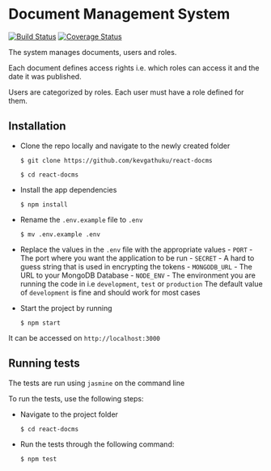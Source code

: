 # Document Management System

[![Build Status](https://travis-ci.org/kevgathuku/react-docms.svg?branch=master)](https://travis-ci.org/kevgathuku/react-docms)   [![Coverage Status](https://coveralls.io/repos/github/kevgathuku/react-docms/badge.svg?branch=master)](https://coveralls.io/github/kevgathuku/react-docms?branch=master)

The system manages documents, users and roles.

Each document defines access rights i.e. which roles can access it and the date it was published.

Users are categorized by roles. Each user must have a role defined for them.

## Installation

- Clone the repo locally and navigate to the newly created folder

    `$ git clone https://github.com/kevgathuku/react-docms`

    `$ cd react-docms`

 - Install the app dependencies

    `$ npm install`

 - Rename the `.env.example` file to `.env`

     `$ mv .env.example .env`

 - Replace the values in the `.env` file with the appropriate values
         - `PORT` - The port where you want the application to be run
         - `SECRET` - A hard to guess string that is used in encrypting the tokens
         - `MONGODB_URL` - The URL to your MongoDB Database
         - `NODE_ENV` - The environment you are running the code in i.e `development`, `test` or `production`
             The default value of `development` is fine and should work for most cases

 - Start the project by running

    `$ npm start`

  It can be accessed on `http://localhost:3000`

## Running tests

The tests are run using `jasmine` on the command line

To run the tests, use the following steps:

 - Navigate to the project folder

    `$ cd react-docms`

 - Run the tests through the following command:

    `$ npm test`
